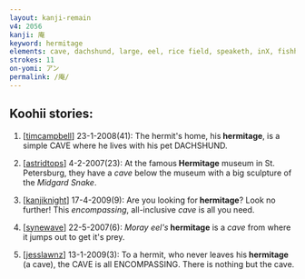 ```yaml
---
layout: kanji-remain
v4: 2056
kanji: 庵
keyword: hermitage
elements: cave, dachshund, large, eel, rice field, speaketh, inX, fishhook
strokes: 11
on-yomi: アン
permalink: /庵/
---
```


## Koohii stories: 

1) [<a href="http://kanji.koohii.com/profile/timcampbell">timcampbell</a>] 23-1-2008(41): The hermit&#039;s home, his<strong> hermitage</strong>, is a simple CAVE where he lives with his pet DACHSHUND.

2) [<a href="http://kanji.koohii.com/profile/astridtops">astridtops</a>] 4-2-2007(23): At the famous<strong> Hermitage</strong> museum in St. Petersburg, they have a <em>cave</em> below the museum with a big sculpture of the <em>Midgard Snake</em>.

3) [<a href="http://kanji.koohii.com/profile/kanjiknight">kanjiknight</a>] 17-4-2009(9): Are you looking for<strong> hermitage</strong>? Look no further! This <em>encompassing</em>, all-inclusive <em>cave</em> is all you need.

4) [<a href="http://kanji.koohii.com/profile/synewave">synewave</a>] 22-5-2007(6): <em>Moray eel&#039;s</em><strong> hermitage</strong> is a <em>cave</em> from where it jumps out to get it&#039;s prey.

5) [<a href="http://kanji.koohii.com/profile/jesslawnz">jesslawnz</a>] 13-1-2009(3): To a hermit, who never leaves his<strong> hermitage</strong> (a cave), the CAVE is all ENCOMPASSING. There is nothing but the cave.

